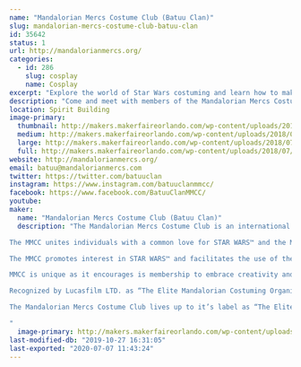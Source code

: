 ```yaml
---
name: "Mandalorian Mercs Costume Club (Batuu Clan)"
slug: mandalorian-mercs-costume-club-batuu-clan
id: 35642
status: 1
url: http://mandalorianmercs.org/
categories:
  - id: 286
    slug: cosplay
    name: Cosplay
excerpt: "Explore the world of Star Wars costuming and learn how to make your own Mandalorian armor!"
description: "Come and meet with members of the Mandalorian Mercs Costume Club. Learn what goes into making the armor and be entered to win your own set!"
location: Spirit Building
image-primary:
  thumbnail: http://makers.makerfaireorlando.com/wp-content/uploads/2018/07/batuulogo2-1-150x150.jpg
  medium: http://makers.makerfaireorlando.com/wp-content/uploads/2018/07/batuulogo2-1-300x300.jpg
  large: http://makers.makerfaireorlando.com/wp-content/uploads/2018/07/batuulogo2-1.jpg
  full: http://makers.makerfaireorlando.com/wp-content/uploads/2018/07/batuulogo2-1.jpg
website: http://mandalorianmercs.org/
email: batuu@mandalorianmercs.com
twitter: https://twitter.com/batuuclan
instagram: https://www.instagram.com/batuuclanmmcc/
facebook: https://www.facebook.com/BatuuClanMMCC/
youtube: 
maker:
  name: "Mandalorian Mercs Costume Club (Batuu Clan)"
  description: "The Mandalorian Mercs Costume Club is an international STAR WARS™ costuming organization dedicated to celebrating the STAR WARS™ universe through the creation, display, and wearing of quality character costumes that represent the Mandalorian characters and culture from the STAR WARS™ sagas.

The MMCC unites individuals with a common love for STAR WARS™ and the Mandalorian culture/characters while encouraging self-improvement, personal growth, family involvement, and fellowship with peers.

The MMCC promotes interest in STAR WARS™ and facilitates the use of these costumes for STAR WARS™-related events as well as contributing to the local community through costumed charity and volunteer work.

MMCC is unique as it encourages is membership to embrace creativity and individualism as opposed to costume organization based on visual accuracy from the STAR WARS™ films and canon reference material. The MMCC is an inclusive and friendly club, following the Mandalorian way of “Clans” or family units and a clans’ ability to adopt anyone who wishes to be a Mandalorian.

Recognized by Lucasfilm LTD. as “The Elite Mandalorian Costuming Organization”; Mandalorian Mercs Costuming Club set the standards of Mandalorian costuming based on canon film(Boba and Jango Fett), Expanded Universe, “Legends”, action figure, and video/board game references. Our CRLs (Costume Requirement List) allow official members to be highly creative with their Mandalorian costumes, even though there is a minimum visual and quality standard that must be reached; every Mandalorian Mercs Costume Club member is constantly encouraged to improve their costume to elite standards.

The Mandalorian Mercs Costume Club lives up to it’s label as “The Elite Mandalorian Costuming Organization” by promoting the love of STAR WARS™, creation of quality costumes, and spirit of volunteerism.

"
  image-primary: http://makers.makerfaireorlando.com/wp-content/uploads/2018/07/batuulogo2.jpg
last-modified-db: "2019-10-27 16:31:05"
last-exported: "2020-07-07 11:43:24"
---
```

